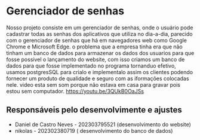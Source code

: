 # Gerenciador de senhas
Nosso projeto consiste em um gerenciador de senhas, onde o usuário pode cadastrar todas as senhas dos aplicativos que utiliza no dia-a-dia, parecido com o gerenciador de senhas que há em navegadores web como Google Chrome e Microsoft Edge.
o problema que a empresa tinha era que não tinham um banco de dados para armazenar os dados dos usuarios para que fosse possivel o lançamento do website, com isso criamos um banco de dados para que fosse implementado no programa tornanduo efetivo, usamos postgresSQL para crialo e implementalo assim os clientes podendo fornecer um produto de qualidade e seguro com as iformações colocadas nele.
video esta sem som porque não estava em casa para gravar pois estou sem computador.
https://youtu.be/3QUkB0OaJSs

## Responsáveis pelo desenvolvimente e ajustes 

- Daniel de Castro Neves - 202303795521 (desenvolvimento do website)
- nikolas - 202302380719 ( desenvolvimento do banco de dados)
